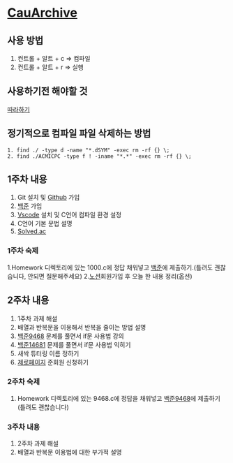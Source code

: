 # [CauArchive](https://github.com/CauArchive/sprout_22)

## 사용 방법

1. 컨트롤 + 알트 + c  => 컴파일
2. 컨트롤 + 알트 + r  => 실행

## 사용하기전 해야할 것

[따라하기](https://codesyun.tistory.com/89)

## 정기적으로 컴파일 파일 삭제하는 방법

```code
1. find ./ -type d -name "*.dSYM" -exec rm -rf {} \;
2. find ./ACMICPC -type f ! -iname "*.*" -exec rm -rf {} \;
```

## 1주차 내용

1. Git 설치 및 [Github](https://github.com/) 가입
2. [백준](https://www.acmicpc.net/) 가입
3. [Vscode](https://code.visualstudio.com/) 설치 및 C언어 컴파일 환경 설정
4. C언어 기본 문법 설명
5. [Solved.ac](https://solved.ac/search?query=in_class:1)

### 1주차 숙제

1.Homework 디렉토리에 있는 1000.c에 정답 채워넣고 [백준](https://noj.am/1000)에 제출하기.(틀려도 괜찮습니다, 안되면 질문해주세요)
2.[노션](https://www.notion.so)회원가입 후 오늘 한 내용 정리(옵션)

## 2주차 내용

1. 1주차 과제 해설
2. 배열과 반복문을 이용해서 반복을 줄이는 방법 설명
3. [백준9468](https://www.acmicpc.net/problem/9498) 문제를 풀면서 if문 사용법 강의
4. [백준14681](https://www.acmicpc.net/problem/14681) 문제를 풀면서 if문 사용법 익히기
5. 새싹 튜터링 이름 정하기
6. [제로페이지](https://zeropage.org/) 준회원 신청하기

### 2주차 숙제

1. Homework 디렉토리에 있는 9468.c에 정답을 채워넣고 [백준9468](https://www.acmicpc.net/problem/9498)에 제출하기(틀려도 괜찮습니다)

### 3주차 내용

1. 2주차 과제 해설
2. 배열과 반복문 이용법에 대한 부가적 설명
